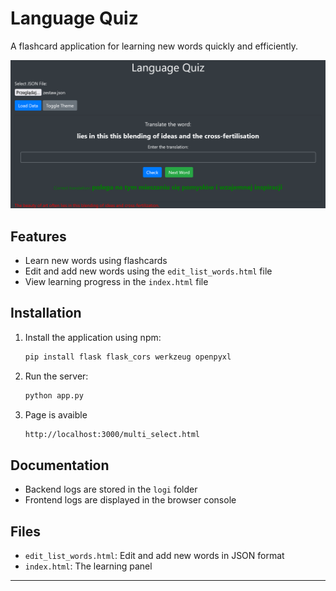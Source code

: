 # Language Quiz

A flashcard application for learning new words quickly and efficiently.

![Language Quiz](https://raw.githubusercontent.com/mateusz-kacpura/fiszki/main/img/Language%20Quiz.png)

## Features

- Learn new words using flashcards
- Edit and add new words using the `edit_list_words.html` file
- View learning progress in the `index.html` file

## Installation

1. Install the application using npm:
    ```bash
    pip install flask flask_cors werkzeug openpyxl
 
    ```
2. Run the server:
    ```bash
    python app.py
    ```

3. Page is avaible
    ```bash
    http://localhost:3000/multi_select.html
    ```

## Documentation

- Backend logs are stored in the `logi` folder
- Frontend logs are displayed in the browser console

## Files

- `edit_list_words.html`: Edit and add new words in JSON format
- `index.html`: The learning panel

---
